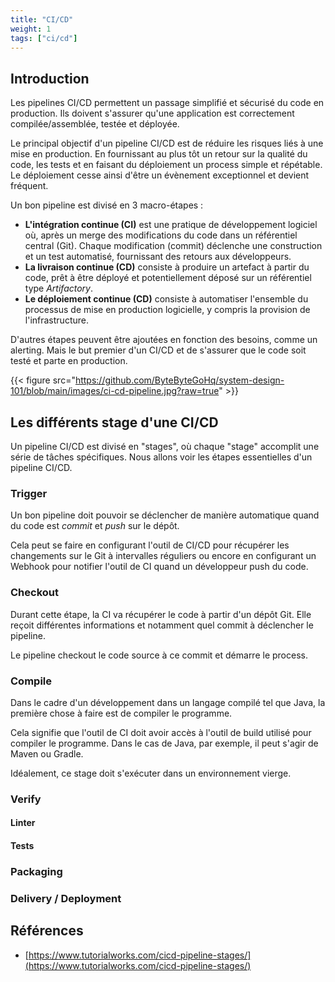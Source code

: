```yaml
---
title: "CI/CD"
weight: 1
tags: ["ci/cd"]
---
```


## Introduction

Les pipelines CI/CD permettent un passage simplifié et sécurisé du code en production. Ils doivent s'assurer qu'une application est correctement compilée/assemblée, testée et déployée.

Le principal objectif d'un pipeline CI/CD est de réduire les risques liés à une mise en production. En fournissant au plus tôt un retour sur la qualité du code, les tests et en faisant du déploiement un process simple et répétable. Le déploiement cesse ainsi d'être un évènement exceptionnel et devient fréquent.

Un bon pipeline est divisé en 3 macro-étapes :

* **L'intégration continue (CI)** est une pratique de développement logiciel où, après un merge des modifications du code dans un référentiel central (Git). Chaque modification (commit) déclenche une construction et un test automatisé, fournissant des retours aux développeurs.
* **La livraison continue (CD)** consiste à produire un artefact à partir du code, prêt à être déployé et potentiellement déposé sur un référentiel type *Artifactory*.
* **Le déploiement continue (CD)** consiste à automatiser l'ensemble du processus de mise en production logicielle, y compris la provision de l'infrastructure.

D'autres étapes peuvent être ajoutées en fonction des besoins, comme un alerting. Mais le but premier d'un CI/CD et de s'assurer que le code soit testé et parte en production.

{{< figure src="https://github.com/ByteByteGoHq/system-design-101/blob/main/images/ci-cd-pipeline.jpg?raw=true" >}}

## Les différents stage d'une CI/CD

Un pipeline CI/CD est divisé en "stages", où chaque "stage" accomplit une série de tâches spécifiques. Nous allons voir les étapes essentielles d'un pipeline CI/CD.

### Trigger

Un bon pipeline doit pouvoir se déclencher de manière automatique quand du code est *commit* et *push* sur le dépôt.

Cela peut se faire en configurant l'outil de CI/CD pour récupérer les changements sur le Git à intervalles réguliers ou encore en configurant un Webhook pour notifier l'outil de CI quand un développeur push du code.

### Checkout

Durant cette étape, la CI va récupérer le code à partir d'un dépôt Git. Elle reçoit différentes informations et notamment quel commit à déclencher le pipeline.

Le pipeline checkout le code source à ce commit et démarre le process.

### Compile

Dans le cadre d'un développement dans un langage compilé tel que Java, la première chose à faire est de compiler le programme.

Cela signifie que l'outil de CI doit avoir accès à l'outil de build utilisé pour compiler le programme. Dans le cas de Java, par exemple, il peut s'agir de Maven ou Gradle.

Idéalement, ce stage doit s'exécuter dans un environnement vierge.

### Verify

#### Linter

#### Tests

### Packaging

### Delivery / Deployment

## Références

* [https://www.tutorialworks.com/cicd-pipeline-stages/](https://www.tutorialworks.com/cicd-pipeline-stages/)

